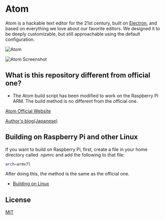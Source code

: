 # Atom

Atom is a hackable text editor for the 21st century, built on [Electron](https://github.com/electron/electron), and based on everything we love about our favorite editors. We designed it to be deeply customizable, but still approachable using the default configuration.

![Atom](https://user-images.githubusercontent.com/378023/49132477-f4b77680-f31f-11e8-8357-ac6491761c6c.png)

![Atom Screenshot](https://user-images.githubusercontent.com/378023/49132478-f4b77680-f31f-11e8-9e10-e8454d8d9b7e.png)

## What is this repository different from official one?

* The Atom build script has been modified to work on the Raspberry Pi ARM. The build method is no different from the official one.


[Atom Official Website](https://atom.io)

[Author's blog(Japanese)](https://enjoysoftware.hatenablog.com)

## Building on Raspberry Pi and other Linux
If you want to build on Raspberry Pi, first, create a file in your home directory called .npmrc and add the following to that file:
```bash
arch=armv7l
```
After doing this, the method is the same as the official one.

* [Building on Linux](https://flight-manual.atom.io/hacking-atom/sections/hacking-on-atom-core/#platform-linux)


## License

[MIT](https://github.com/atom/atom/blob/master/LICENSE.md)

